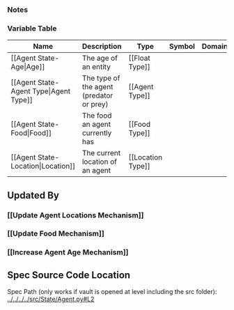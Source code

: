 ### Notes

### Variable Table
| Name | Description | Type | Symbol | Domain |
| --- | --- | --- | --- | --- |
|[[Agent State-Age\|Age]]|The age of an entity|[[Float Type]]|||
|[[Agent State-Agent Type\|Agent Type]]|The type of the agent (predator or prey)|[[Agent Type]]|||
|[[Agent State-Food\|Food]]|The food an agent currently has|[[Food Type]]|||
|[[Agent State-Location\|Location]]|The current location of an agent|[[Location Type]]|||


## Updated By
### [[Update Agent Locations Mechanism]]
### [[Update Food Mechanism]]
### [[Increase Agent Age Mechanism]]
## Spec Source Code Location

Spec Path (only works if vault is opened at level including the src folder): [../../../../src/State/Agent.py#L2](../../../../src/State/Agent.py#L2)


